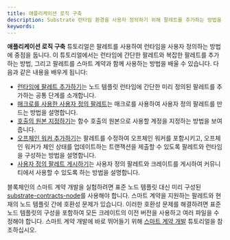 ```yaml
---
title: 애플리케이션 로직 구축
description: Substrate 런타임 환경을 사용자 정의하기 위해 팔레트를 추가하는 방법을 보여줍니다.
keywords:
---
```


**애플리케이션 로직 구축** 튜토리얼은 팔레트를 사용하여 런타임을 사용자 정의하는 방법에 중점을 둡니다. 이 튜토리얼에서는 런타임에 간단한 팔레트와 복잡한 팔레트를 추가하는 방법, 그리고 팔레트를 스마트 계약과 함께 사용하는 방법을 배울 수 있습니다.
다음과 같은 내용을 배우게 됩니다:

- [런타임에 팔레트 추가하기](/tutorials/build-application-logic/add-a-pallet/)는 노드 템플릿 런타임에 간단한 미리 정의된 팔레트를 추가하는 공통 단계를 소개합니다.
- [매크로를 사용한 사용자 정의 팔레트](/tutorials/build-application-logic/use-macros-in-a-custom-pallet)는 매크로를 사용하여 사용자 정의 팔레트를 만드는 방법을 설명합니다.
- [호출의 원본 지정하기](/tutorials/build-application-logic/specify-the-origin-for-a-call)는 함수 호출의 원본으로 사용할 계정을 지정하는 방법을 보여줍니다.
- [오프체인 워커 추가하기](/tutorials/build-application-logic/add-offchain-workers/)는 팔레트를 수정하여 오프체인 워커를 포함시키고, 오프체인 워커가 체인 상태를 업데이트하는 트랜잭션을 제출할 수 있도록 팔레트와 런타임을 구성하는 방법을 설명합니다.
- [사용자 정의 팔레트 게시하기](/tutorials/build-application-logic/publish-custom-pallets/)는 사용자 정의 팔레트와 크레이트를 게시하여 커뮤니티에서 사용할 수 있도록 하는 방법을 설명합니다.

블록체인의 스마트 계약 개발을 실험하려면 표준 노드 템플릿 대신 미리 구성된 [substrate-contracts-node](https://github.com/paritytech/substrate-contracts-node)를 사용해야 합니다.
스마트 계약을 지원하는 팔레트와 현재의 노드 템플릿 간에 호환성 문제가 있습니다.
이러한 호환성 문제를 해결하려면 표준 노드 템플릿의 구성을 포함하여 모든 크레이트의 이전 버전을 사용하고 여러 파일을 수정해야 합니다.
스마트 계약 개발에 바로 뛰어들기 위해 [스마트 계약 개발](/tutorials/smart-contracts/) 튜토리얼을 참조하십시오.

<!--
- [계약 팔레트 구성하기](/tutorials/build-application-logic/contracts-pallet/)는 스마트 계약과 함께 작동하도록 복잡한 팔레트를 구성하는 방법을 보여줍니다.

-->